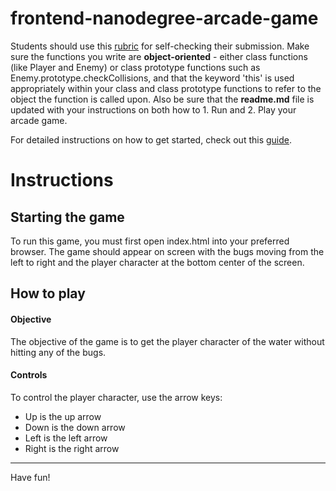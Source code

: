 frontend-nanodegree-arcade-game
===============================

Students should use this [rubric](https://review.udacity.com/#!/projects/2696458597/rubric) for self-checking their submission. Make sure the functions you write are **object-oriented** - either class functions (like Player and Enemy) or class prototype functions such as Enemy.prototype.checkCollisions, and that the keyword 'this' is used appropriately within your class and class prototype functions to refer to the object the function is called upon. Also be sure that the **readme.md** file is updated with your instructions on both how to 1. Run and 2. Play your arcade game.

For detailed instructions on how to get started, check out this [guide](https://docs.google.com/document/d/1v01aScPjSWCCWQLIpFqvg3-vXLH2e8_SZQKC8jNO0Dc/pub?embedded=true).

# Instructions

## Starting the game

To run this game, you must first open index.html into your preferred browser. The game should appear on screen with the bugs moving from the left to right and the player character at the bottom center of the screen.

## How to play

#### Objective

The objective of the game is to get the player character of the water without hitting any of the bugs.

#### Controls

To control the player character, use the arrow keys:

* Up is the up arrow
* Down is the down arrow
* Left is the left arrow
* Right is the right arrow


---

Have fun!
